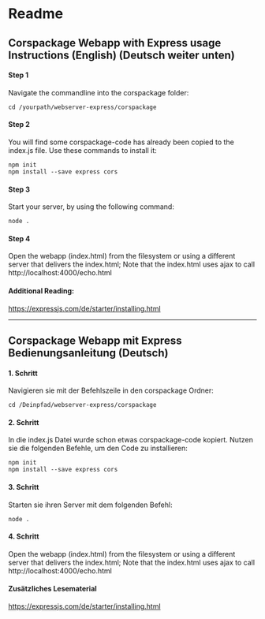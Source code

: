 # Readme

## Corspackage Webapp with Express usage Instructions (English) (Deutsch weiter unten)

#### Step 1

Navigate the commandline into the corspackage folder:

    cd /yourpath/webserver-express/corspackage

#### Step 2

You will find some corspackage-code has already been copied to the index.js file. Use these commands to install it:

    npm init  
    npm install --save express cors

#### Step 3

Start your server, by using the following command:

    node .

#### Step 4

Open the webapp (index.html) from the filesystem or using a different server that delivers the index.html; Note that the index.html uses ajax to call http://localhost:4000/echo.html

#### Additional Reading:

https://expressjs.com/de/starter/installing.html

---


## Corspackage Webapp mit Express Bedienungsanleitung (Deutsch)

#### 1. Schritt

Navigieren sie mit der Befehlszeile in den corspackage Ordner:

    cd /Deinpfad/webserver-express/corspackage

#### 2. Schritt

In die index.js Datei wurde schon etwas corspackage-code kopiert. Nutzen sie die folgenden Befehle, um den Code zu installieren:

    npm init  
    npm install --save express cors


#### 3. Schritt

Starten sie ihren Server mit dem folgenden Befehl:

    node .


#### 4. Schritt

Open the webapp (index.html) from the filesystem or using a different server that delivers the index.html; Note that the index.html uses ajax to call http://localhost:4000/echo.html

#### Zusätzliches Lesematerial

https://expressjs.com/de/starter/installing.html
